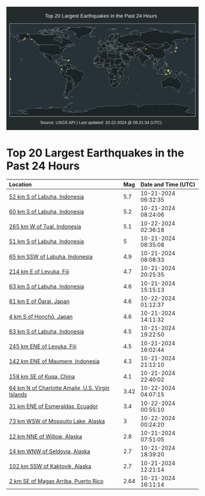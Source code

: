 ![Map](./map.png)

# Top 20 Largest Earthquakes in the Past 24 Hours

| Location | Mag | Date and Time (UTC) |
|:---|:---|:---|
| [52 km S of Labuha, Indonesia](https://earthquake.usgs.gov/earthquakes/eventpage/us6000p000) | 5.7 | 10-21-2024 06:32:35 |
| [60 km S of Labuha, Indonesia](https://earthquake.usgs.gov/earthquakes/eventpage/us6000p00b) | 5.2 | 10-21-2024 08:24:06 |
| [265 km W of Tual, Indonesia](https://earthquake.usgs.gov/earthquakes/eventpage/us7000nmcs) | 5.1 | 10-22-2024 02:36:18 |
| [51 km S of Labuha, Indonesia](https://earthquake.usgs.gov/earthquakes/eventpage/us6000p00d) | 5 | 10-21-2024 08:35:08 |
| [65 km SSW of Labuha, Indonesia](https://earthquake.usgs.gov/earthquakes/eventpage/us6000p00a) | 4.9 | 10-21-2024 08:08:33 |
| [214 km E of Levuka, Fiji](https://earthquake.usgs.gov/earthquakes/eventpage/us7000nmby) | 4.7 | 10-21-2024 20:25:35 |
| [63 km S of Labuha, Indonesia](https://earthquake.usgs.gov/earthquakes/eventpage/us6000p03l) | 4.6 | 10-21-2024 15:15:13 |
| [61 km E of Ōarai, Japan](https://earthquake.usgs.gov/earthquakes/eventpage/us7000nmck) | 4.6 | 10-22-2024 01:12:37 |
| [4 km S of Honchō, Japan](https://earthquake.usgs.gov/earthquakes/eventpage/us6000p02e) | 4.6 | 10-21-2024 14:11:32 |
| [63 km S of Labuha, Indonesia](https://earthquake.usgs.gov/earthquakes/eventpage/us7000nmbm) | 4.5 | 10-21-2024 19:22:50 |
| [245 km ENE of Levuka, Fiji](https://earthquake.usgs.gov/earthquakes/eventpage/us7000nmav) | 4.5 | 10-21-2024 16:02:44 |
| [142 km ENE of Maumere, Indonesia](https://earthquake.usgs.gov/earthquakes/eventpage/us7000nmc7) | 4.3 | 10-21-2024 21:12:10 |
| [158 km SE of Kuqa, China](https://earthquake.usgs.gov/earthquakes/eventpage/us7000nmcb) | 4.1 | 10-21-2024 22:40:02 |
| [64 km N of Charlotte Amalie, U.S. Virgin Islands](https://earthquake.usgs.gov/earthquakes/eventpage/pr71463178) | 3.42 | 10-22-2024 04:07:15 |
| [31 km ENE of Esmeraldas, Ecuador](https://earthquake.usgs.gov/earthquakes/eventpage/us7000nmch) | 3.4 | 10-22-2024 00:55:10 |
| [73 km WSW of Mosquito Lake, Alaska](https://earthquake.usgs.gov/earthquakes/eventpage/us7000nmcf) | 3 | 10-22-2024 00:24:20 |
| [12 km NNE of Willow, Alaska](https://earthquake.usgs.gov/earthquakes/eventpage/ak024dk00ctz) | 2.8 | 10-21-2024 07:51:05 |
| [14 km WNW of Seldovia, Alaska](https://earthquake.usgs.gov/earthquakes/eventpage/ak024dk6hl32) | 2.7 | 10-21-2024 18:39:20 |
| [102 km SSW of Kaktovik, Alaska](https://earthquake.usgs.gov/earthquakes/eventpage/us6000p00t) | 2.7 | 10-21-2024 12:21:14 |
| [2 km SE of Magas Arriba, Puerto Rico](https://earthquake.usgs.gov/earthquakes/eventpage/pr71463163) | 2.64 | 10-21-2024 16:11:14 |
